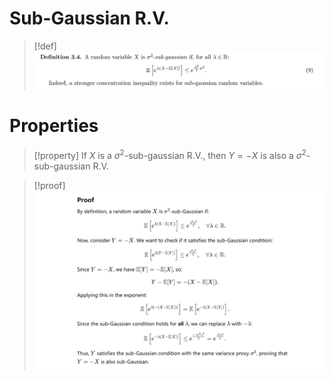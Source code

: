 # Sub-Gaussian R.V. 
> [!def]
> ![](Sub-Gaussian.assets/9c5f044391e1a95830e0a5cfb6e3d5f5_MD5.jpeg)


# Properties
> [!property] 
> If $X$ is a $\sigma^2$-sub-gaussian R.V., then $Y=-X$ is also a $\sigma^2$-sub-gaussian R.V.

> [!proof]
> ![](Sub-Gaussian.assets/image-20250129104633421.png)


